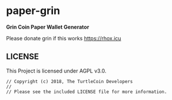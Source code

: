 # paper-grin

**Grin Coin Paper Wallet Generator**

Please donate grin if this works
https://rhox.icu 

## LICENSE

This Project is licensed under AGPL v3.0.

```
// Copyright (c) 2018, The TurtleCoin Developers
//
// Please see the included LICENSE file for more information.
```

